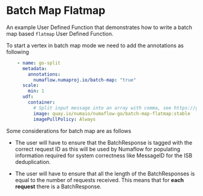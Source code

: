 # Batch Map Flatmap

An example User Defined Function that demonstrates how to write a batch map based `flatmap` User Defined Function.


To start a vertex in batch map mode we need to add the annotations as following
```yaml
    - name: go-split
      metadata:
        annotations:
          numaflow.numaproj.io/batch-map: "true"
      scale:
        min: 1
      udf:
        container:
          # Split input message into an array with comma, see https://github.com/numaproj/numaflow-go/tree/main/pkg/batchmapper/examples/batchmap-flatmap
          image: quay.io/numaio/numaflow-go/batch-map-flatmap:stable
          imagePullPolicy: Always
```


Some considerations for batch map are as follows

- The user will have to ensure that the BatchResponse is tagged with the correct request ID as this will be used by Numaflow for populating information required for system correctness like MessageID for the ISB deduplication.


- The user will have to ensure that all the length of the BatchResponses is equal to the number of requests received. This means that for **each request** there is a BatchResponse.
